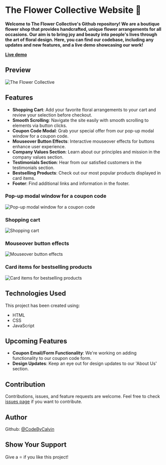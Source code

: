 # The Flower Collective Website 🌺

<strong>Welcome to The Flower Collective's Github repository! We are a boutique flower shop that provides handcrafted, unique flower arrangements for all occasions. Our aim is to bring joy and beauty into people's lives through the art of floral design. Here, you can find our codebase, including any updates and new features, and a live demo showcasing our work!</strong>

**[Live demo](https://theflowercollective.netlify.app/)**

## Preview
![The Flower Collective](https://i.imgur.com/ZBMv7ng.jpg "The Flower Collective homepage")

## Features

- **Shopping Cart**: Add your favorite floral arrangements to your cart and review your selection before checkout.
- **Smooth Scrolling**: Navigate the site easily with smooth scrolling to elements via button clicks.
- **Coupon Code Modal**: Grab your special offer from our pop-up modal window for a coupon code.
- **Mouseover Button Effects**: Interactive mouseover effects for buttons enhance user experience.
- **Company Values Section**: Learn about our principles and mission in the company values section.
- **Testimonials Section**: Hear from our satisfied customers in the testimonials section.
- **Bestselling Products**: Check out our most popular products displayed in card items.
- **Footer**: Find additional links and information in the footer.

### Pop-up modal window for a coupon code
![Pop-up modal window for a coupon code](https://i.imgur.com/zGttNXF.gif "The Flower Collective coupon modal window")

### Shopping cart
![Shopping cart](https://i.imgur.com/UC4xBHX.gif "The Flower Collective shopping cart")

### Mouseover button effects
![Mouseover button effects](https://i.imgur.com/PKmmGBH.gif "The Flower Collective mouseover effects")

### Card items for bestselling products
![Card items for bestselling products](https://i.imgur.com/3PLxRd5.gif "The Flower Collective bestselling product cards")

## Technologies Used

This project has been created using:

- HTML
- CSS
- JavaScript

## Upcoming Features

- **Coupon Email/Form Functionality**: We're working on adding functionality to our coupon code form.
- **Design Updates**: Keep an eye out for design updates to our 'About Us' section.

## Contribution

Contributions, issues, and feature requests are welcome. Feel free to check [issues page](https://github.com/CodeByCalvin/The-Flower-Collective-Website/issues) if you want to contribute.

## Author

Github: [@CodeByCalvin](https://github.com/CodeByCalvin)

## Show Your Support

Give a ⭐️ if you like this project!
